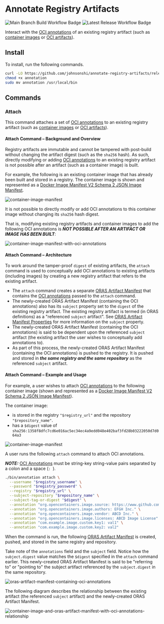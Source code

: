 # Annotate Registry Artifacts

![Main Branch Build Workflow Badge](https://github.com/johnsonshi/annotate-registry-artifacts/actions/workflows/build.yml/badge.svg)
![Latest Release Workflow Badge](https://github.com/johnsonshi/annotate-registry-artifacts/actions/workflows/release.yml/badge.svg)

Interact with the [OCI annotations](https://github.com/opencontainers/image-spec/blob/main/annotations.md) of an existing registry artifact (such as [container images](https://www.docker.com/resources/what-container/) or [OCI artifacts](https://github.com/opencontainers/artifacts)).

## Install

To install, run the following commands.

```bash
curl -LO https://github.com/johnsonshi/annotate-registry-artifacts/releases/download/v0.0.1/annotation
chmod +x annotation
sudo mv annotation /usr/local/bin
```

## Commands

### Attach

This command attaches a set of [OCI annotations](https://github.com/opencontainers/image-spec/blob/main/annotations.md) to an existing registry artifact (such as [container images](https://www.docker.com/resources/what-container/) or [OCI artifacts](https://github.com/opencontainers/artifacts)).

#### Attach Command – Background and Overview

Registry artifacts are immutable and cannot be tampered with post-build without changing the artifact digest (such as the `sha256` hash).
As such, directly modifying or adding [OCI annotations](https://github.com/opencontainers/image-spec/blob/main/annotations.md) to an existing registry artifact is not possible after an artifact (such as a container image) is built.

For example, the following is an existing container image that has already been built and stored in a registry.
The container image is shown and represented as a [Docker Image Manifest V2 Schema 2 JSON Image Manifest](https://docs.docker.com/registry/spec/manifest-v2-2/).

![container-image-manifest](./docs/images/container-image-manifest.png)

It is not possible to directly modify or add OCI annotations to this container image without changing its `sha256` hash digest.

That is, modifying existing registry artifacts and container images to add the following OCI annotations is _**NOT POSSIBLE AFTER AN ARTIFACT OR IMAGE HAS BEEN BUILT**_:

![container-image-manifest-with-oci-annotations](./docs/images/container-image-manifest-with-oci-annotations.png)

#### Attach Command – Architecture

To work around the tamper-proof `digest` of existing artifacts, the `attach` command is used to conceptually add OCI annotations to existing artifacts (including images) by creating a new registry artifact that refers to the existing artifact.

* The `attach` command creates a separate [ORAS Artifact Manifest](https://github.com/oras-project/artifacts-spec/blob/main/artifact-manifest.md) that contains the [OCI annotations](https://github.com/opencontainers/image-spec/blob/main/annotations.md) passed to the `attach` command.
* The newly-created ORAS Artifact Manifest (containing the OCI annotations) also has its `subject` property set to the `digest` of the existing registry artifact. The existing registry artifact is termed (in ORAS definitions) as a "referenced `subject` artifact".
See [ORAS Artifact Manifest Properties](https://github.com/oras-project/artifacts-spec/blob/main/artifact-manifest.md#oras-artifact-manifest-properties) for more information on the `subject` property.
* The newly-created ORAS Artifact Manifest (containing the OCI annotations) is said to be dependent upon the referenced `subject` artifact (the existing artifact the user wishes to conceptually add annotations to).
* As part of this process, the newly-created ORAS Artifact Manifest (containing the OCI annotations) is pushed to the registry.
It is pushed and stored in _**the same registry and the same repository**_ as the referenced `subject` artifact.

#### Attach Command – Example and Usage

For example, a user wishes to attach [OCI annotations](https://github.com/opencontainers/image-spec/blob/main/annotations.md) to the following container image (shown and represented as a [Docker Image Manifest V2 Schema 2 JSON Image Manifest](https://docs.docker.com/registry/spec/manifest-v2-2/)).

The container image:

* is stored in the registry `"$registry_url"` and the repository `"$repository_name"`.
* has a `$digest` value of `sha256:1358f8dfc7cd6e016ac5ec34ec4a9edd048e402baf3fd28b03222050d7d064a3`

![container-image-manifest](./docs/images/container-image-manifest.png)

A user runs the following `attach` command to attach OCI annotations.

_**NOTE:**_ [OCI Annotations](https://github.com/opencontainers/image-spec/blob/main/annotations.md) must be string-key string-value pairs separated by a colon and a space (`: `).

```bash
./bin/annotation attach \
  --username "$registry_username" \
  --password "$registry_password" \
  --registry "$registry_url" \
  --subject-repository "$repository_name" \
  --subject-tag-or-digest "$digest" \
  --annotation "org.opencontainers.image.source: https://www.github.com/user/repo/source" \
  --annotation "org.opencontainers.image.authors: EFGH Inc." \
  --annotation "org.opencontainers.image.vendor: ABCD Inc." \
  --annotation "org.opencontainers.image.licenses: ABCD Image License" \
  --annotation "com.example.image.custom.key1: val1" \
  --annotation "com.example.image.custom.key2: val2"
```

When the command is run, the following [ORAS Artifact Manifest](https://github.com/oras-project/artifacts-spec/blob/main/artifact-manifest.md) is created, pushed, and stored in the same registry and repository.

Take note of the `annotations` field and the `subject` field.
Notice how the `subject.digest` value matches the `$digest` specified in the `attach` command earlier.
This newly-created ORAS Artifact Manifest is said to be "referring to" or "pointing to" the subject artifact referenced by the `subject.digest` in the same repository.

![oras-artifact-manifest-containing-oci-annotations](./docs/images/oras-artifact-manifest-containing-oci-annotations.png)

The following diagram describes the relationship between the existing artifact (the referenced `subject` artifact) and the newly-created ORAS Artifact Manifest.

![container-image-and-oras-artifact-manifest-with-oci-annotations-relationship](./docs/images/container-image-and-oras-artifact-manifest-with-oci-annotations-relationship.png)
